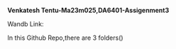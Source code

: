 **Venkatesh Tentu-Ma23m025,DA6401-Assigenment3**

Wandb Link:

In this Github Repo,there are 3 folders()
